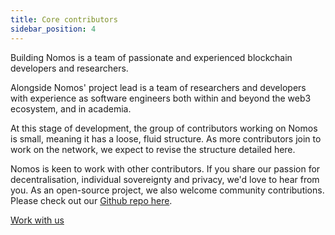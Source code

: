 ```yaml
---
title: Core contributors
sidebar_position: 4
---
```


Building Nomos is a team of passionate and experienced blockchain developers and researchers. 

Alongside Nomos' project lead is a team of researchers and developers with experience as software engineers both within and beyond the web3 ecosystem, and in academia.

At this stage of development, the group of contributors working on Nomos is small, meaning it has a loose, fluid structure. As more contributors join to work on the network, we expect to revise the structure detailed here. 

Nomos is keen to work with other contributors. If you share our passion for decentralisation, individual sovereignty and privacy, we'd love to hear from you. As an open-source project, we also welcome community contributions. Please check out our [Github repo here](https://github.com/logos-co).

[Work with us](https://jobs.status.im/)